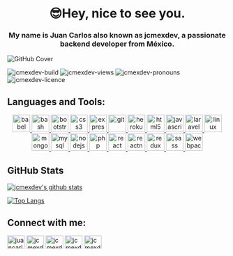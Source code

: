 <h1 align="center">😎Hey, nice to see you.</h1>
<h3 align="center">My name is Juan Carlos also known as <strong>jcmexdev</strong>, a passionate backend developer from México.</h3>

![GitHub Cover](https://user-images.githubusercontent.com/24815945/97945156-3d69dc80-1d4c-11eb-8672-bdec48fc1b98.png)


<p align="left">
<img src="https://img.shields.io/badge/build-passig-success" alt="jcmexdev-build" /> 
<img src="https://komarev.com/ghpvc/?username=jcmexdev&label=profile%20views&color=blue" alt="jcmexdev-views" />
<img src="https://img.shields.io/badge/pronouns-He%20%2F%20Him-orange" alt="jcmexdev-pronouns" />
<img src="https://img.shields.io/badge/licence-MIT-green" alt="jcmexdev-licence" /> 
</p>

<h2 align="left">Languages and Tools:</h2>
<p align="center"> <a href="https://babeljs.io/" target="_blank"> <img src="https://www.vectorlogo.zone/logos/babeljs/babeljs-icon.svg" alt="babel" width="40" height="40"/> </a> <a href="https://www.gnu.org/software/bash/" target="_blank"> <img src="https://www.vectorlogo.zone/logos/gnu_bash/gnu_bash-icon.svg" alt="bash" width="40" height="40"/> </a> <a href="https://getbootstrap.com" target="_blank"> <img src="https://devicons.github.io/devicon/devicon.git/icons/bootstrap/bootstrap-plain.svg" alt="bootstrap" width="40" height="40"/> </a> <a href="https://www.w3schools.com/css/" target="_blank"> <img src="https://devicons.github.io/devicon/devicon.git/icons/css3/css3-original-wordmark.svg" alt="css3" width="40" height="40"/> </a> <a href="https://expressjs.com" target="_blank"> <img src="https://devicons.github.io/devicon/devicon.git/icons/express/express-original-wordmark.svg" alt="express" width="40" height="40"/> </a> <a href="https://git-scm.com/" target="_blank"> <img src="https://www.vectorlogo.zone/logos/git-scm/git-scm-icon.svg" alt="git" width="40" height="40"/> </a> <a href="https://heroku.com" target="_blank"> <img src="https://www.vectorlogo.zone/logos/heroku/heroku-icon.svg" alt="heroku" width="40" height="40"/> </a> <a href="https://www.w3.org/html/" target="_blank"> <img src="https://devicons.github.io/devicon/devicon.git/icons/html5/html5-original-wordmark.svg" alt="html5" width="40" height="40"/> </a> <a href="https://developer.mozilla.org/en-US/docs/Web/JavaScript" target="_blank"> <img src="https://devicons.github.io/devicon/devicon.git/icons/javascript/javascript-original.svg" alt="javascript" width="40" height="40"/> </a> <a href="https://laravel.com/" target="_blank"> <img src="https://devicons.github.io/devicon/devicon.git/icons/laravel/laravel-plain-wordmark.svg" alt="laravel" width="40" height="40"/> </a> <a href="https://www.linux.org/" target="_blank"> <img src="https://devicons.github.io/devicon/devicon.git/icons/linux/linux-original.svg" alt="linux" width="40" height="40"/> </a> <a href="https://www.mongodb.com/" target="_blank"> <img src="https://devicons.github.io/devicon/devicon.git/icons/mongodb/mongodb-original-wordmark.svg" alt="mongodb" width="40" height="40"/> </a> <a href="https://www.mysql.com/" target="_blank"> <img src="https://devicons.github.io/devicon/devicon.git/icons/mysql/mysql-original-wordmark.svg" alt="mysql" width="40" height="40"/> </a> <a href="https://nodejs.org" target="_blank"> <img src="https://devicons.github.io/devicon/devicon.git/icons/nodejs/nodejs-original-wordmark.svg" alt="nodejs" width="40" height="40"/> </a> <a href="https://www.php.net" target="_blank"> <img src="https://devicons.github.io/devicon/devicon.git/icons/php/php-original.svg" alt="php" width="40" height="40"/> </a> <a href="https://reactjs.org/" target="_blank"> <img src="https://devicons.github.io/devicon/devicon.git/icons/react/react-original-wordmark.svg" alt="react" width="40" height="40"/> </a> <a href="https://reactnative.dev/" target="_blank"> <img src="https://reactnative.dev/img/header_logo.svg" alt="reactnative" width="40" height="40"/> </a> <a href="https://redux.js.org" target="_blank"> <img src="https://devicons.github.io/devicon/devicon.git/icons/redux/redux-original.svg" alt="redux" width="40" height="40"/> </a> <a href="https://sass-lang.com" target="_blank"> <img src="https://devicons.github.io/devicon/devicon.git/icons/sass/sass-original.svg" alt="sass" width="40" height="40"/> </a> <a href="https://webpack.js.org" target="_blank"> <img src="https://devicons.github.io/devicon/devicon.git/icons/webpack/webpack-original.svg" alt="webpack" width="40" height="40"/> </a> </p>

## GitHub Stats

[![jcmexdev's github stats](https://github-readme-stats.vercel.app/api?username=jcmexdev&show_icons=true&theme=dracula)](https://github.com/jcmexdev/github-readme-stats)

[![Top Langs](https://github-readme-stats.vercel.app/api/top-langs/?username=jcmexdev&layout=compact&theme=dracula)](https://github.com/jcmexdev/github-readme-stats)

<h2 align="left">Connect with me:</h2>
<p align="left">
<a href="https://linkedin.com/in/juancarlosgarciaesquivel" target="blank"><img align="center" src="https://cdn.jsdelivr.net/npm/simple-icons@3.0.1/icons/linkedin.svg" alt="juancarlosgarciaesquivel" height="30" width="40" /></a>
<a href="https://twitter.com/jcmexdev" target="blank"><img align="center" src="https://cdn.jsdelivr.net/npm/simple-icons@3.0.1/icons/twitter.svg" alt="jcmexdev" height="30" width="40" /></a>
<a href="https://dev.to/jcmexdev" target="blank"><img align="center" src="https://cdn.jsdelivr.net/npm/simple-icons@3.0.1/icons/dev-dot-to.svg" alt="jcmexdev" height="30" width="40" /></a>
<a href="https://codepen.io/jcmexdev" target="blank"><img align="center" src="https://cdn.jsdelivr.net/npm/simple-icons@3.0.1/icons/codepen.svg" alt="jcmexdev" height="30" width="40" /></a>
<a href="https://www.hackerrank.com/jcmexdev" target="blank"><img align="center" src="https://cdn.jsdelivr.net/npm/simple-icons@3.0.1/icons/hackerrank.svg" alt="jcmexdev" height="30" width="40" /></a>

</p>
